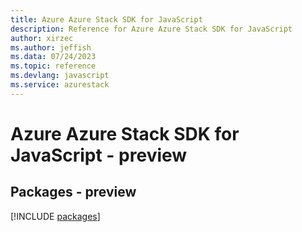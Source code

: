 ```yaml
---
title: Azure Azure Stack SDK for JavaScript
description: Reference for Azure Azure Stack SDK for JavaScript
author: xirzec
ms.author: jeffish
ms.data: 07/24/2023
ms.topic: reference
ms.devlang: javascript
ms.service: azurestack
---
```

# Azure Azure Stack SDK for JavaScript - preview
## Packages - preview
[!INCLUDE [packages](azure-stack-index.md)]